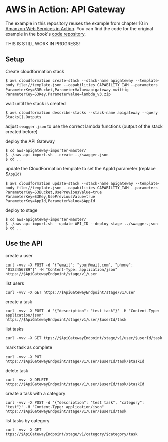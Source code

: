 # AWS in Action: API Gateway

The example in this repository reuses the example from chapter 10 in [Amanzon Web Services in Action](https://www.manning.com/books/amazon-web-services-in-action). You can find the code for the original example in the book's [code repository](https://github.com/AWSinAction/code/tree/master/chapter10).

THIS IS STILL WORK IN PROGRESS!

## Setup

Create cloudformation stack

```
$ aws cloudformation create-stack --stack-name apigateway --template-body file://template.json --capabilities CAPABILITY_IAM --parameters ParameterKey=S3Bucket,ParameterValue=apigateway-mwittig ParameterKey=S3Key,ParameterValue=lambda_v3.zip
```

wait until the stack is created

```
$ aws cloudformation describe-stacks --stack-name apigateway --query Stacks[].Outputs
```

adjust `swagger.json` to use the correct lambda functions (output of the stack created before)

deploy the API Gateway

```
$ cd aws-apigateway-importer-master/
$ ./aws-api-import.sh --create ../swagger.json
$ cd ..
```

update the CloudFormation template to set the AppId parameter (replace $`AppId`)

```
$ aws cloudformation update-stack --stack-name apigateway --template-body file://template.json --capabilities CAPABILITY_IAM --parameters ParameterKey=S3Bucket,UsePreviousValue=true ParameterKey=S3Key,UsePreviousValue=true ParameterKey=AppId,ParameterValue=$AppId
```

deploy to stage

```
$ cd aws-apigateway-importer-master/
$ ./aws-api-import.sh --update API_ID --deploy stage ../swagger.json
$ cd ..
```

## Use the API

create a user

```
curl -vvv -X POST -d '{"email": "your@mail.com", "phone": "0123456789"}' -H "Content-Type: application/json" https://$ApiGatewayEndpoint/stage/v1/user
```

list users

```
curl -vvv -X GET https://$ApiGatewayEndpoint/stage/v1/user
```

create a task

```
curl -vvv -X POST -d '{"description": "test task"}' -H "Content-Type: application/json" https://$ApiGatewayEndpoint/stage/v1/user/$userId/task
```

list tasks

```
curl -vvv -X GET ttps://$ApiGatewayEndpoint/stage/v1/user/$userId/task
```

mark task as complete

```
curl -vvv -X PUT https://$ApiGatewayEndpoint/stage/v1/user/$userId/task/$taskId
```

delete task

```
curl -vvv -X DELETE https://$ApiGatewayEndpoint/stage/v1/user/$userId/task/$taskId
```

create a task with a category

```
curl -vvv -X POST -d '{"description": "test task", "category": "test"}' -H "Content-Type: application/json" https://$ApiGatewayEndpoint/stage/v1/user/$userId/task

```
list tasks by category

```
curl -vvv -X GET ttps://$ApiGatewayEndpoint/stage/v1/category/$category/task
```

